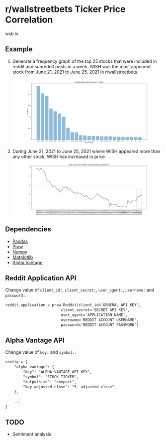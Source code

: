 # r/wallstreetbets Ticker Price Correlation
wsb is 
## Example
1. Generate a frequency graph of the top 25 stocks that were included in reddit and subreddit posts in a week. WISH was the most appeared stock from June 21, 2021 to June 25, 2021 in r/wallstreetbets.
![wsb_stock_frequency_weekly](wsb_stock_frequency_weekly.png)
2. During June 21, 2021 to June 25, 2021 where WISH appeared more than any other stock, WISH has increased in price. 
![WISH_stock](WISH_stock.png)
## Dependencies
- [Pandas](https://pandas.pydata.org/)
- [Praw](https://praw.readthedocs.io/en/latest/#)
- [Numpy](https://numpy.org/)
- [Matplotlib](https://matplotlib.org/)
- [Alpha Vantage](https://www.alphavantage.co/)

## Reddit Application API
Change value of ```client_id:```, ```client_secret:```, ```user_agent:```, ```username:``` and ```password:```.
```
reddit_application = praw.Reddit(client_id='GENERAL API KEY', 
                         client_secret='SECRET API KEY', 
                         user_agent='APPLICATION NAME', 
                         username='REDDIT ACCOUNT USERNAME', 
                         password='REDDIT ACCOUNT PASSWORD')
```

## Alpha Vantage API
Change value of ```key:``` and ```symbol:```.
```
config = {
    "alpha_vantage": {
        "key": "ALPHA VANTAGE API KEY", 
        "symbol": "STOCK TICKER", 
        "outputsize": "compact", 
        "key_adjusted_close": "5. adjusted close",
    }, 

    ...
}

```

## TODO
- Sentiment analysis 
